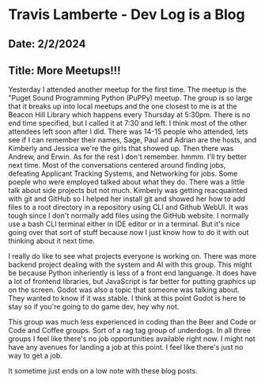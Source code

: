# Travis Lamberte - Dev Log is a Blog

## Date: 2/2/2024

## Title: More Meetups!!!

Yesterday I attended another meetup for the first time. The meetup is the "Puget Sound Programming Python (PuPPy) meetup. The group is so large that it breaks up into local meetups and the one closest to me is at the Beacon Hill Library which happens every Thursday at 5:30pm. There is no end time specified, but I called it at 7:30 and left. I think most of the other attendees left soon after I did. There was 14-15 people who attended, lets see if I can remember their names, Sage, Paul and Adrian are the hosts, and Kimberly and Jessica we're the girls that showed up. Then there was Andrew, and Erwin. As for the rest I don't remember. hmmm. I'll try better next time. Most of the conversations centered around finding jobs, defeating Applicant Tracking Systems, and Networking for jobs. Some poeple who were employed talked about what they do. There was a little talk about side projects but not much. Kimberly was getting reacquainted with git and GitHub so I helped her install git and showed her how to add files to a root directory in a repository using CLI and Github WebUI. It was tough since I don't normally add files using the GitHub website. I normally use a bash CLI terminal either in IDE editor or in a terminal. But it's nice going over that sort of stuff because now I just know how to do it with out thinking about it next time.

I really do like to see what projects everyone is working on. There was more backend project dealing with the system and AI with this group. This might be because Python inheriently is less of a front end languange. It does have a lot of frontend libraries, but JavaScript is far better for putting graphics up on the screen. Godot was also a topic that someone was talking about. They wanted to know if it was stable. I think at this point Godot is here to stay so if you're going to do game dev, hey why not.

This group was much less experienced in coding than the Beer and Code or Code and Coffee groups. Sort of a rag tag group of underdogs. In all three groups I feel like there's no job opportunities available right now. I might not have any avenues for landing a job at this point. I feel like there's just no way to get a job.

It sometime just ends on a low note with these blog posts.
